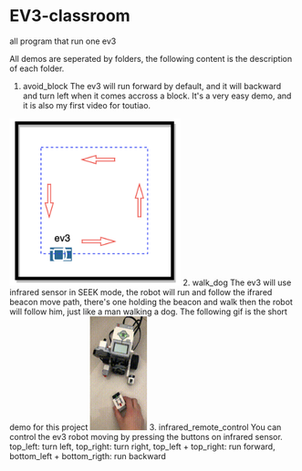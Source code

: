 # EV3-classroom
all program that run one ev3


All demos are seperated by folders, the following content is the description of each folder.

1. avoid_block
The ev3 will run forward by default, and it will backward and turn left when it comes accross a block. It's a very easy demo, and it is also my first video for toutiao.
<img src="https://github.com/haiyongsong1921/EV3-classroom/blob/master/avoid_block/drive_path.png" width="300">
2. walk_dog
The ev3 will use infrared sensor in SEEK mode, the robot will run and follow the ifrared beacon move path, there's one holding  the beacon and walk then the robot will follow him, just like a man walking a dog.
The following gif is the short demo for this project
<img src="https://github.com/haiyongsong1921/EV3-classroom/blob/master/infra_sensor_walk_dog/demo.gif" width="100px" height="200px">
3. infrared_remote_control
You can control the ev3 robot moving by pressing the buttons on infrared sensor. 
top_left: turn left,
top_right: turn right,
top_left + top_right: run forward,
bottom_left + bottom_rigth: run backward


